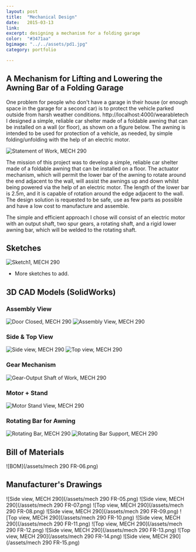 ```yaml
---
layout: post
title:  "Mechanical Design"
date:   2015-03-13
link:	
excerpt: designing a mechanism for a folding garage 
color:  "#3471aa"
bgimage: "../../assets/pd1.jpg"
category: portfolio

---
```



## A Mechanism for Lifting and Lowering the Awning Bar of a Folding Garage

One problem for people who don't have a garage in their house (or enough space in the garage for a second car) is to protect the vehicle parked outside from harsh weather conditions.
http://localhost:4000/wearabletech
I designed a simple, reliable car shelter made of a foldable awning that can be installed on a wall (or floor), as shown on a figure below. The awning is intended to be used for protection of a vehicle, as needed, by simple folding/unfolding with the help of an electric motor.

![Statement of Work, MECH 290](/assets/statementofwork.png)

The mission of this project was to develop a simple, reliable car shelter
made of a foldable awning that can be installed on a floor. The actuator
mechanism, which will permit the lower bar of the awning to rotate around the
end adjacent to the wall, will assist the awnings up and down whilst being
powered via the help of an electric motor. The length of the lower bar is 2.5m,
and it is capable of rotation around the edge adjacent to the wall. The design
solution is requested to be safe, use as few parts as possible and have a low
cost to manufacture and assemble.

The simple and efficient approach I chose will consist of an electric motor
with an output shaft, two spur gears, a rotating shaft, and a rigid lower awning
bar, which will be welded to the rotating shaft.

## Sketches
![Sketch1, MECH 290](/assets/pdsketch1.png)

- More sketches to add.

## 3D CAD Models (SolidWorks)

### Assembly View

![Door Closed, MECH 290](/assets/door-closed.jpg)
![Assembly View, MECH 290](/assets/assemblyview.jpg)

### Side & Top View

![Side view, MECH 290](/assets/sideview.jpg)
![Top view, MECH 290](/assets/topview.jpg)

### Gear Mechanism

![Gear-Output Shaft of Work, MECH 290](/assets/gear-output-shaft.jpg)

### Motor + Stand

![Motor Stand View, MECH 290](/assets/motor-stand-view.jpg)

### Rotating Bar for Awning

![Rotating Bar, MECH 290](/assets/rotating-bar.jpg)
![Rotating Bar Support, MECH 290](/assets/rotating-bar-support.jpg)

## Bill of Materials

![BOM](/assets/mech 290 FR-06.png)

## Manufacturer's Drawings

![Side view, MECH 290](/assets/mech 290 FR-05.png)
![Side view, MECH 290](/assets/mech 290 FR-07.png)
![Top view, MECH 290](/assets/mech 290 FR-08.png)
![Side view, MECH 290](/assets/mech 290 FR-09.png)
![Top view, MECH 290](/assets/mech 290 FR-10.png)
![Side view, MECH 290](/assets/mech 290 FR-11.png)
![Top view, MECH 290](/assets/mech 290 FR-12.png)
![Side view, MECH 290](/assets/mech 290 FR-13.png)
![Top view, MECH 290](/assets/mech 290 FR-14.png)
![Side view, MECH 290](/assets/mech 290 FR-15.png)



